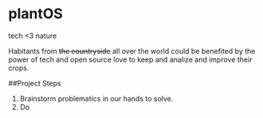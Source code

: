 # plantOS
tech &lt;3 nature

Habitants from ~~the countryside~~ all over the world could be benefited by the power of tech and open source love to keep and analize and improve their crops.

##Project Steps
1. Brainstorm problematics in our hands to solve.
2. Do

